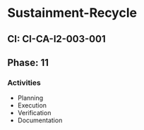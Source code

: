 # Sustainment-Recycle

## CI: CI-CA-I2-003-001
## Phase: 11

### Activities
- Planning
- Execution
- Verification
- Documentation
